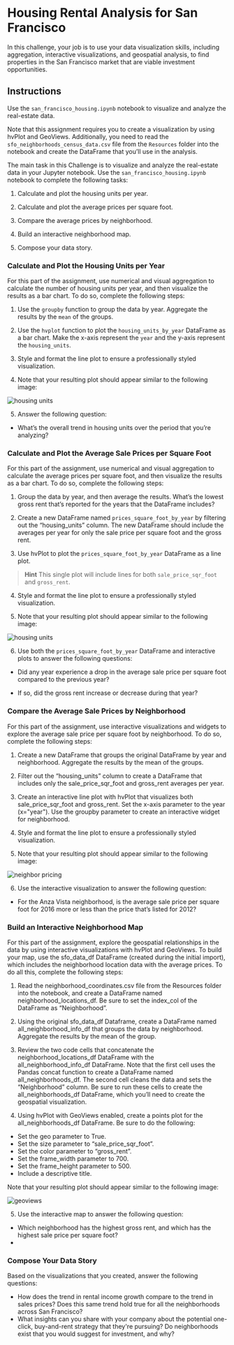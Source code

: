 # **Housing Rental Analysis for San Francisco**
In this challenge, your job is to use your data visualization skills, including aggregation, interactive visualizations, and geospatial analysis, to find properties in the San Francisco market that are viable investment opportunities.

## **Instructions**
Use the ```san_francisco_housing.ipynb``` notebook to visualize and analyze the real-estate data.

Note that this assignment requires you to create a visualization by using hvPlot and GeoViews. Additionally, you need to read the ```sfo_neighborhoods_census_data.csv``` file from the ```Resources``` folder into the notebook and create the DataFrame that you’ll use in the analysis.

The main task in this Challenge is to visualize and analyze the real-estate data in your Jupyter notebook. Use the ```san_francisco_housing.ipynb``` notebook to complete the following tasks:

1. Calculate and plot the housing units per year.

2. Calculate and plot the average prices per square foot.

3. Compare the average prices by neighborhood.

4. Build an interactive neighborhood map.

5. Compose your data story.

### Calculate and Plot the Housing Units per Year
For this part of the assignment, use numerical and visual aggregation to calculate the number of housing units per year, and then visualize the results as a bar chart. To do so, complete the following steps:

1. Use the ```groupby``` function to group the data by year. Aggregate the results by the ```mean``` of the groups.

2. Use the ```hvplot``` function to plot the ```housing_units_by_year``` DataFrame as a bar chart. Make the x-axis represent the ``year`` and the y-axis represent the ```housing_units```.

3. Style and format the line plot to ensure a professionally styled visualization.

4. Note that your resulting plot should appear similar to the following image:

![housing units](Starter_Code/Images/zoomed-housing-units-by-year.png)

5. Answer the following question:

  - What’s the overall trend in housing units over the period that you’re analyzing?

### Calculate and Plot the Average Sale Prices per Square Foot
For this part of the assignment, use numerical and visual aggregation to calculate the average prices per square foot, and then visualize the results as a bar chart. To do so, complete the following steps:

1. Group the data by year, and then average the results. What’s the lowest gross rent that’s reported for the years that the DataFrame includes?

2. Create a new DataFrame named ```prices_square_foot_by_year``` by filtering out the “housing_units” column. The new DataFrame should include the averages per year for only the sale price per square foot and the gross rent.

3. Use hvPlot to plot the ```prices_square_foot_by_year``` DataFrame as a line plot.

> **Hint** This single plot will include lines for both ```sale_price_sqr_foot``` and ```gross_rent```.

4. Style and format the line plot to ensure a professionally styled visualization.

5. Note that your resulting plot should appear similar to the following image:

![housing units](Starter_Code/Images/avg-sale-px-sq-foot-gross-rent.png)

6. Use both the ```prices_square_foot_by_year``` DataFrame and interactive plots to answer the following questions:

  - Did any year experience a drop in the average sale price per square foot compared to the previous year?

  - If so, did the gross rent increase or decrease during that year?

### Compare the Average Sale Prices by Neighborhood
For this part of the assignment, use interactive visualizations and widgets to explore the average sale price per square foot by neighborhood. To do so, complete the following steps:

1. Create a new DataFrame that groups the original DataFrame by year and neighborhood. Aggregate the results by the mean of the groups.

2. Filter out the “housing_units” column to create a DataFrame that includes only the sale_price_sqr_foot and gross_rent averages per year.

3. Create an interactive line plot with hvPlot that visualizes both sale_price_sqr_foot and gross_rent. Set the x-axis parameter to the year (x="year"). Use the groupby parameter to create an interactive widget for neighborhood.

4. Style and format the line plot to ensure a professionally styled visualization.

5. Note that your resulting plot should appear similar to the following image:

![neighbor pricing](Starter_Code/Images/pricing-info-by-neighborhood.png)

6. Use the interactive visualization to answer the following question:
  - For the Anza Vista neighborhood, is the average sale price per square foot for 2016 more or less than the price that’s listed for 2012?

### Build an Interactive Neighborhood Map
For this part of the assignment, explore the geospatial relationships in the data by using interactive visualizations with hvPlot and GeoViews. To build your map, use the sfo_data_df DataFrame (created during the initial import), which includes the neighborhood location data with the average prices. To do all this, complete the following steps:

1. Read the neighborhood_coordinates.csv file from the Resources folder into the notebook, and create a DataFrame named neighborhood_locations_df. Be sure to set the index_col of the DataFrame as “Neighborhood”.

2. Using the original sfo_data_df Dataframe, create a DataFrame named all_neighborhood_info_df that groups the data by neighborhood. Aggregate the results by the mean of the group.

3. Review the two code cells that concatenate the neighborhood_locations_df DataFrame with the all_neighborhood_info_df DataFrame. Note that the first cell uses the Pandas concat function to create a DataFrame named all_neighborhoods_df. The second cell cleans the data and sets the “Neighborhood” column. Be sure to run these cells to create the all_neighborhoods_df DataFrame, which you’ll need to create the geospatial visualization.

4. Using hvPlot with GeoViews enabled, create a points plot for the all_neighborhoods_df DataFrame. Be sure to do the following:

  - Set the geo parameter to True.
  - Set the size parameter to “sale_price_sqr_foot”.
  - Set the color parameter to “gross_rent”.
  - Set the frame_width parameter to 700.
  - Set the frame_height parameter to 500.
  - Include a descriptive title.
 
Note that your resulting plot should appear similar to the following image:

![geoviews](Starter_Code/Images/6-4-geoviews-plot.png)

5. Use the interactive map to answer the following question:
  - Which neighborhood has the highest gross rent, and which has the highest sale price per square foot?
  - 
### Compose Your Data Story
Based on the visualizations that you created, answer the following questions:
  -  How does the trend in rental income growth compare to the trend in sales prices? Does this same trend hold true for all the neighborhoods across San Francisco?
  - What insights can you share with your company about the potential one-click, buy-and-rent strategy that they're pursuing? Do neighborhoods exist that you would suggest for investment, and why?
